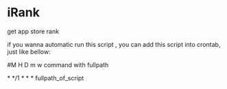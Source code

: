 iRank
=====

get app store rank

if you wanna automatic run this script , you can add this script into crontab, just like bellow:

\#M H D m w command with fullpath

\* */1 * * * fullpath_of_script